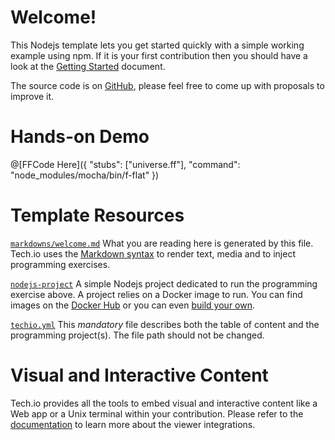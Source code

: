 # Welcome!

This Nodejs template lets you get started quickly with a simple working example using npm. If it is your first contribution then you should have a look at the [Getting Started](https://tech.io/doc/getting-started-create-playground) document.


The source code is on [GitHub](https://github.com/TechDotIO/nodejs-template), please feel free to come up with proposals to improve it.

# Hands-on Demo

@[FFCode Here]({ "stubs": ["universe.ff"], "command": "node_modules/mocha/bin/f-flat" })


# Template Resources

[`markdowns/welcome.md`](https://github.com/TechDotIO/nodejs-template/blob/master/markdowns/welcome.md)
What you are reading here is generated by this file. Tech.io uses the [Markdown syntax](https://tech.io/doc/reference-markdowns) to render text, media and to inject programming exercises.


[`nodejs-project`](https://github.com/TechDotIO/nodejs-template/tree/master/nodejs-project)
A simple Nodejs project dedicated to run the programming exercise above. A project relies on a Docker image to run. You can find images on the [Docker Hub](https://hub.docker.com/explore/) or you can even [build your own](https://tech.io/doc/reference-runner).


[`techio.yml`](https://github.com/TechDotIO/nodejs-template/blob/master/techio.yml)
This *mandatory* file describes both the table of content and the programming project(s). The file path should not be changed.


# Visual and Interactive Content

Tech.io provides all the tools to embed visual and interactive content like a Web app or a Unix terminal within your contribution. Please refer to the [documentation](https://tech.io/doc) to learn more about the viewer integrations.
